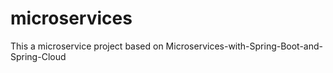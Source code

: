 # microservices
This a microservice project based on Microservices-with-Spring-Boot-and-Spring-Cloud

